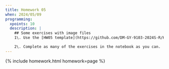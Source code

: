 ```yaml
---
title: Homework 05
when: 2024/05/09
programming:
  xpoints: 10
  description: |
    ## Some exercises with image files
    1\. Use the [HW05 template](https://github.com/DM-GY-9103-2024S-R/HW05) to start a repository in your organization's GitHub space. It should be named HW05. Open the notebook file using GitHub Codespaces to continue the exercises.

    2\. Complete as many of the exercises in the notebook as you can.
---
```

{% include homework.html homework=page %}
